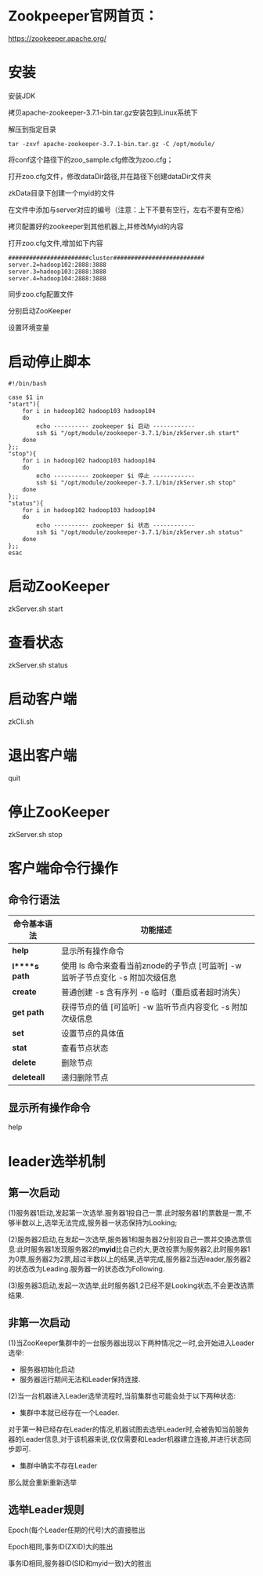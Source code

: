 # Zookpeeper官网首页：

https://zookeeper.apache.org/

# 安装

安装JDK

拷贝apache-zookeeper-3.7.1-bin.tar.gz安装包到Linux系统下

解压到指定目录

```linux
tar -zxvf apache-zookeeper-3.7.1-bin.tar.gz -C /opt/module/
```

将conf这个路径下的zoo_sample.cfg修改为zoo.cfg；

打开zoo.cfg文件，修改dataDir路径,并在路径下创建dataDir文件夹

zkData目录下创建一个myid的文件

在文件中添加与server对应的编号（注意：上下不要有空行，左右不要有空格）

拷贝配置好的zookeeper到其他机器上,并修改Myid的内容

打开zoo.cfg文件,增加如下内容

```shell
#######################cluster##########################
server.2=hadoop102:2888:3888
server.3=hadoop103:2888:3888
server.4=hadoop104:2888:3888
```

同步zoo.cfg配置文件

分别启动ZooKeeper

设置环境变量

# 启动停止脚本

```shell
#!/bin/bash

case $1 in
"start"){
	for i in hadoop102 hadoop103 hadoop104
	do
        echo ---------- zookeeper $i 启动 ------------
		ssh $i "/opt/module/zookeeper-3.7.1/bin/zkServer.sh start"
	done
};;
"stop"){
	for i in hadoop102 hadoop103 hadoop104
	do
        echo ---------- zookeeper $i 停止 ------------    
		ssh $i "/opt/module/zookeeper-3.7.1/bin/zkServer.sh stop"
	done
};;
"status"){
	for i in hadoop102 hadoop103 hadoop104
	do
        echo ---------- zookeeper $i 状态 ------------    
		ssh $i "/opt/module/zookeeper-3.7.1/bin/zkServer.sh status"
	done
};;
esac
```



# 启动ZooKeeper

zkServer.sh start

# 查看状态

zkServer.sh status

# 启动客户端

zkCli.sh

# 退出客户端

quit

# 停止ZooKeeper

zkServer.sh stop

# 客户端命令行操作

## 命令行语法

| **命令基本语法** | **功能描述**                                                 |
| ---------------- | ------------------------------------------------------------ |
| **help**         | 显示所有操作命令                                             |
| **l****s path**  | 使用 ls 命令来查看当前znode的子节点 [可监听]  -w 监听子节点变化  -s  附加次级信息 |
| **create**       | 普通创建  -s 含有序列  -e 临时（重启或者超时消失）           |
| **get  path**    | 获得节点的值 [可监听]  -w 监听节点内容变化  -s  附加次级信息 |
| **set**          | 设置节点的具体值                                             |
| **stat**         | 查看节点状态                                                 |
| **delete**       | 删除节点                                                     |
| **deleteall**    | 递归删除节点                                                 |

## 显示所有操作命令

help

# leader选举机制

## 第一次启动

(1)服务器1启动,发起第一次选举.服务器1投自己一票.此时服务器1的票数是一票,不够半数以上,选举无法完成,服务器一状态保持为Looking;

(2)服务器2启动,在发起一次选举,服务器1和服务器2分别投自己一票并交换选票信息:此时服务器1发现服务器2的**myid**比自己的大,更改投票为服务器2,此时服务器1为0票,服务器2为2票,超过半数以上的结果,选举完成,服务器2当选leader,服务器2的状态改为Leading.服务器一的状态改为Following.

(3)服务器3启动,发起一次选举,此时服务器1,2已经不是Looking状态,不会更改选票结果.

## 非第一次启动

(1)当ZooKeeper集群中的一台服务器出现以下两种情况之一时,会开始进入Leader选举:

- 服务器初始化启动
- 服务器运行期间无法和Leader保持连接.

(2)当一台机器进入Leader选举流程时,当前集群也可能会处于以下两种状态:

- 集群中本就已经存在一个Leader.

对于第一种已经存在Leader的情况,机器试图去选举Leader时,会被告知当前服务器的Leader信息,对于该机器来说,仅仅需要和Leader机器建立连接,并进行状态同步即可.

- 集群中确实不存在Leader

那么就会重新重新选举

## 选举Leader规则

Epoch(每个Leader任期的代号)大的直接胜出

Epoch相同,事务ID(ZXID)大的胜出

事务ID相同,服务器ID(SID和myid一致)大的胜出

